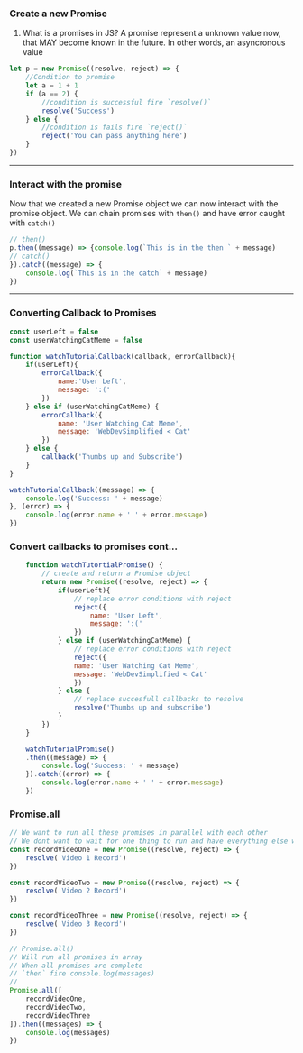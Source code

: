 ### Create a new Promise
1. What is a promises in JS?
A promise represent a unknown value now, that MAY become known in the future.
In other words, an asyncronous value 



```js
let p = new Promise((resolve, reject) => {
    //Condition to promise 
    let a = 1 + 1
    if (a == 2) {
        //condition is successful fire `resolve()`
        resolve('Success')
    } else {
        //condition is fails fire `reject()`
        reject('You can pass anything here')
    }
})

```
---------------------------------------------------------------------------------------
### Interact with the promise
Now that we created a new Promise object  we can now interact with the promise object. We can chain promises with `then()` and have error caught with `catch()`


```js
// then()
p.then((message) => {console.log(`This is in the then ` + message)
// catch()
}).catch((message) => {
    console.log(`This is in the catch` + message)
})
```
----------------------------------------------------------------------------------------
### Converting Callback to Promises 

```js
const userLeft = false
const userWatchingCatMeme = false 

function watchTutorialCallback(callback, errorCallback){
    if(userLeft){
        errorCallback({
            name:'User Left',
            message: ':('
        })
    } else if (userWatchingCatMeme) {
        errorCallback({
            name: 'User Watching Cat Meme',
            message: 'WebDevSimplified < Cat'
        })
    } else {
        callback('Thumbs up and Subscribe')
    }
}

watchTutorialCallback((message) => {
    console.log('Success: ' + message)
}, (error) => {
    console.log(error.name + ' ' + error.message)
})
```

### Convert callbacks to promises cont...
```js
    function watchTutortialPromise() {
        // create and return a Promise object 
        return new Promise((resolve, reject) => {
            if(userLeft){
                // replace error conditions with reject
                reject({
                    name: 'User Left',
                    message: ':('
                })
            } else if (userWatchingCatMeme) {
                // replace error conditions with reject
                reject({
                name: 'User Watching Cat Meme',
                message: 'WebDevSimplified < Cat'
                })
            } else {
                // replace succesfull callbacks to resolve
                resolve('Thumbs up and subscribe')
            }
        })
    }

    watchTutorialPromise()
    .then((message) => {
        console.log('Success: ' + message)
    }).catch((error) => {
        console.log(error.name + ' ' + error.message)
    })
```

### Promise.all
```js
// We want to run all these promises in parallel with each other
// We dont want to wait for one thing to run and have everything else wait
const recordVideoOne = new Promise((resolve, reject) => {
    resolve('Video 1 Record')
})

const recordVideoTwo = new Promise((resolve, reject) => {
    resolve('Video 2 Record')
})

const recordVideoThree = new Promise((resolve, reject) => {
    resolve('Video 3 Record')
})

// Promise.all()
// Will run all promises in array
// When all promises are complete 
// `then` fire console.log(messages)
// 
Promise.all([
    recordVideoOne,  
    recordVideoTwo,
    recordVideoThree
]).then((messages) => {
    console.log(messages)
})

```

